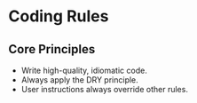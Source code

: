 # Coding Rules

## Core Principles

- Write high-quality, idiomatic code.
- Always apply the DRY principle.
- User instructions always override other rules.

